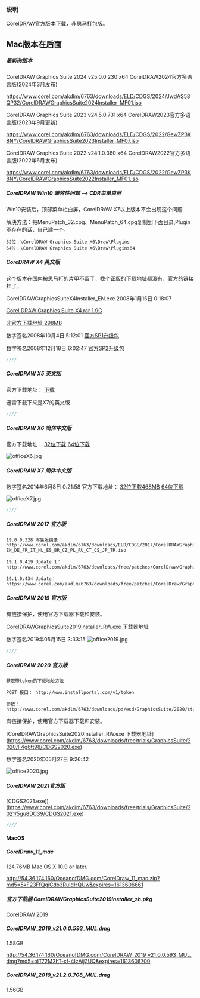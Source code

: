
### 说明

CorelDRAW官方版本下载，非思马打包版。

## Mac版本在后面

##### 最新的版本

CorelDRAW Graphics Suite 2024 v25.0.0.230 x64 CorelDRAW2024官方多语言版(2024年3月发布)

https://www.corel.com/akdlm/6763/downloads/ELD/CDGS/2024/JwdAS58QP32/CorelDRAWGraphicsSuite2024Installer_MF01.iso

CorelDRAW Graphics Suite 2023 v24.5.0.731 x64 CorelDRAW2023官方多语言版(2023年9月更新)

https://www.corel.com/akdlm/6763/downloads/ELD/CDGS/2022/GewZP3K8NY/CorelDRAWGraphicsSuite2023Installer_MF07.iso

CorelDRAW Graphics Suite 2022 v24.1.0.360 x64 CorelDRAW2022官方多语言版(2022年6月发布)

https://www.corel.com/akdlm/6763/downloads/ELD/CDGS/2022/GewZP3K8NY/CorelDRAWGraphicsSuite2022Installer_MF01.iso

##### CorelDRAW Win10 兼容性问题 --> CDR菜单白屏
Win10安装后，顶部菜单栏白屏，CorelDRAW X7以上版本不会出现这个问题

解决方法：把MenuPatch_32.cpg、MenuPatch_64.cpg复制到下面目录,Plugin不存在的话，自己建一个。

```
32位：\CorelDRAW Graphics Suite X6\Draw\Plugins
64位：\CorelDRAW Graphics Suite X6\Draw\Plugins64
```

##### CoreDRAW X4 英文版

这个版本在国内被思马打的片甲不留了，找个正版的下载地址都没有，官方的链接挂了。

CorelDRAWGraphicsSuiteX4Installer_EN.exe  2008年1月15日 0:18:07

[Corel DRAW Graphics Suite X4.rar 1.9G](https://drive.google.com/uc?id=1spHa0JvAPpgtW7Hl1UWAPp5q6psgMCsU&export=download)


[非官方下载地址 298MB](https://uploadrar.com/8o1fbrce3ndc)

数字签名2008年10月4日 5:12:01
[官方SP1升级包](http://www.corel.com/akdlm/6763/downloads/CorelDRAW/CorelGRAPHICSSUITE/X4/CGSX4SP1.exe)

数字签名2008年12月18日 6:02:47
[官方SP2升级包](http://www.corel.com/akdlm/6763/downloads/CorelDRAW/CorelGRAPHICSSUITE/X4/CGSX4SP2.exe)



```java
////
```

##### CorelDRAW X5 英文版

官方下载地址：
[下载](http://www.corel.com/akdlm/6763/downloads/trials/GraphicsSuiteX5/3in1/CorelDRAWGraphicsSuiteX5Installer_EN.exe)

迅雷下载下来是X7的英文版

```java
////
```

##### CorelDRAW X6 简体中文版

官方下载地址：
[32位下载](http://www.corel.com/akdlm/6763/downloads/free/trials/GraphicsSuite/X6.1/CorelDRAWGraphicsSuiteX6Installer_CS32Bit.exe)       [64位下载](http://www.corel.com/akdlm/6763/downloads/free/trials/GraphicsSuite/X6.1/CorelDRAWGraphicsSuiteX6Installer_CS64Bit.exe)

![officeX6.jpg](./officeX6.jpg)


##### CorelDRAW X7 简体中文版
数字签名2014年6月8日 0:21:58
官方下载地址：
[32位下载468MB](http://www.corel.com/akdlm/6763/downloads/free/trials/GraphicsSuite/X7/CorelDRAWGraphicsSuiteX7Installer_CS32Bit.exe)       [64位下载](http://www.corel.com/akdlm/6763/downloads/free/trials/GraphicsSuite/X7/CorelDRAWGraphicsSuiteX7Installer_CS64Bit.exe)


![officeX7.jpg](./officeX7.jpg)


```java
////
```

##### CorelDRAW 2017 官方版

```
19.0.0.328 零售版镜像：http://www.corel.com/akdlm/6763/downloads/ELD/CDGS/2017/CorelDRAWGraphicsSuite2017Installer-EN_DE_FR_IT_NL_ES_BR_CZ_PL_RU_CT_CS_JP_TR.iso

19.1.0.419 Update 1：http://www.corel.com/akdlm/6763/downloads/free/patches/CorelDraw/GraphicsSuite/2017/CDGS2017U1.exe

19.1.0.434 Update：https://www.corel.com/akdlm/6763/downloads/free/patches/CorelDraw/GraphicsSuite/2017/CDGS2017WheelAddon.exe
```

##### CorelDRAW 2019 官方版

有链接保护，使用官方下载器下载和安装。

[CorelDRAWGraphicsSuite2019Installer_RW.exe 下载器地址](http://www.corel.com/akdlm/6763/downloads/free/trials/GraphicsSuite/2019/R5tgO2Wx1/CorelDRAWGraphicsSuite2019Installer_RW.exe)

数字签名2019年05月15日 3:33:15 
![office2019.jpg](./office2019.jpg)

```java
////
```
##### CorelDRAW 2020 官方版

```
获取带token的下载地址方法

POST 接口： http://www.installportal.com/v1/token

参数：http://www.corel.com/akdlm/6763/downloads/pd/esd/GraphicsSuite/2020/stub/trial2020/CorelDRAWGraphicsSuite2020Installer_zh64Bit.zip
```

有链接保护，使用官方下载器下载和安装。

[CorelDRAWGraphicsSuite2020Installer_RW.exe 下载器地址] (https://www.corel.com/akdlm/6763/downloads/free/trials/GraphicsSuite/2020/F4g6tt98/CDGS2020.exe)

数字签名2020年05月27日 9:26:42 

![office2020.jpg](./office2020.jpg)


##### CorelDRAW 2021官方版


[CDGS2021.exe])(https://www.corel.com/akdlm/6763/downloads/free/trials/GraphicsSuite/2021/5gu8DC39/CDGS2021.exe)


```java
////
```

#### MacOS

##### CorelDraw_11_mac

124.76MB	 Mac OS X 10.9 or later.

http://54.36.174.160/OceanofDMG.com/CorelDraw_11_mac.zip?md5=5kF23FfQgiCdo3RuIdHQUw&expires=1613606661

##### 官方下载器 CorelDRAWGraphicsSuite2019Installer_zh.pkg

[CorelDRAW 2019 ](./CorelDRAWGraphicsSuite2019Installer_zh.pkg)


##### CorelDRAW_2019_v21.0.0.593_MUL.dmg

1.58GB

http://54.36.174.160/OceanofDMG.com/CorelDRAW_2019_v21.0.0.593_MUL.dmg?md5=oIT72M2hT-xf-4IzAijZUQ&expires=1613606700


##### CorelDRAW_2019_v21.2.0.708_MUL.dmg
1.56GB



